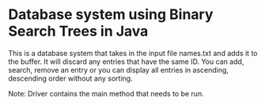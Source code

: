 # Database system using Binary Search Trees in Java
This is a database system that takes in the input file names.txt and adds it to the buffer.
It will discard any entries that have the same ID.
You can add, search, remove an entry or you can display all entries in ascending, descending order without any sorting.

Note: Driver contains the main method that needs to be run.
